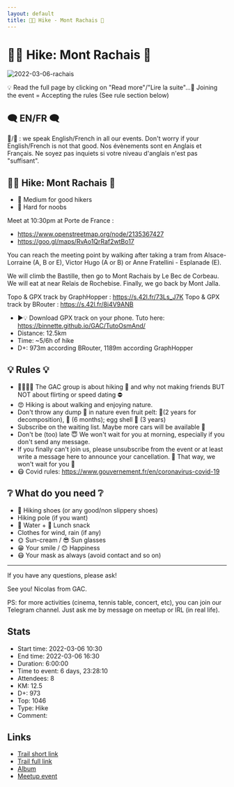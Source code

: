 ```yaml
---
layout: default
title: 🥾🔴 Hike - Mont Rachais 🚡
---
```


# 🥾🔴 Hike: Mont Rachais 🚡

![2022-03-06-rachais](../img/orig/2022-03-06-rachais.jpg)

💡 Read the full page by clicking on "Read more"/"Lire la suite"...💜
Joining the event = Accepting the rules (See rule section below)

##  🗨️ EN/FR 🗨️ 
🦅/🐓 : we speak English/French in all our events. Don't worry if your English/French is not that good. Nos évènements sont en Anglais et Français. Ne soyez pas inquiets si votre niveau d'anglais n'est pas "suffisant".

##  🥾🔴 Hike: Mont Rachais 🚡 

* 🔵 Medium for good hikers
* 🔴 Hard for noobs

Meet at 10:30pm at Porte de France :

* https://www.openstreetmap.org/node/2135367427
* https://goo.gl/maps/RvAo1QrRaf2wtBo17

You can reach the meeting point by walking after taking a tram from Alsace-Lorraine (A, B or E), Victor Hugo (A or B) or Anne Fratellini - Esplanade (E).

We will climb the Bastille, then go to Mont Rachais by Le Bec de Corbeau. We will eat at near Relais de Rochebise. Finally, we go back by Mont Jalla.

Topo & GPX track by GraphHopper : https://s.42l.fr/73Ls_J7K
Topo & GPX track by BRouter : https://s.42l.fr/8i4V9ANB
* ▶💡 Download GPX track on your phone. Tuto here: https://binnette.github.io/GAC/TutoOsmAnd/
* Distance: 12.5km
* Time: \~5/6h of hike
* D+: 973m according BRouter, 1189m according GraphHopper

##  💡 Rules 💡 

* 🚶‍♀️🚶‍♂️ The GAC group is about hiking 🥾 and why not making friends BUT NOT about flirting or speed dating ⛔
* 😍 Hiking is about walking and enjoying nature.
* Don't throw any dump 🚮 in nature even fruit pelt: 🍌(2 years for decomposition), 🍊 (6 months); egg shell 🥚 (3 years)
* Subscribe on the waiting list. Maybe more cars will be available 🚗
* Don't be (too) late 😇 We won't wait for you at morning, especially if you don't send any message.
* If you finally can't join us, please unsubscribe from the event or at least write a message here to announce your cancellation. 💜 That way, we won't wait for you 💜
* 😷 Covid rules: https://www.gouvernement.fr/en/coronavirus-covid-19

##  ❔ What do you need ❔ 

* 🥾 Hiking shoes (or any good/non slippery shoes)
* Hiking pole (if you want)
* 🧃 Water + 🍫 Lunch snack
* Clothes for wind, rain (if any)
* 🌞 Sun-cream / 😎 Sun glasses
* 😁 Your smile / 😊 Happiness
* 😷 Your mask as always (avoid contact and so on)

***

If you have any questions, please ask!

See you! Nicolas from GAC.

PS: for more activities (cinema, tennis table, concert, etc), you can join our Telegram channel. Just ask me by message on meetup or IRL (in real life).

## Stats

- Start time: 2022-03-06 10:30
- End time: 2022-03-06 16:30
- Duration: 6:00:00
- Time to event: 6 days, 23:28:10
- Attendees: 8
- KM: 12.5
- D+: 973
- Top: 1046
- Type: Hike
- Comment: 

## Links

- [Trail short link](https://s.42l.fr/73Ls_J7K)
- [Trail full link]()
- [Album](https://binnette.github.io/GacImg2022/2022-03-06-🥾🔴-Hike-Mont-Rachais-🚡.html)
- [Meetup event](https://www.meetup.com/grenoble-adventure-club-english-french/events/284284022/)
